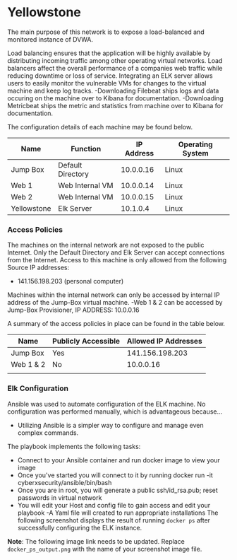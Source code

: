 # Yellowstone
The main purpose of this network is to expose a load-balanced and monitored instance of DVWA.

Load balancing ensures that the application will be highly available by distributing incoming traffic among other operating virtual networks.
Load balancers affect the overall performance of a companies web traffic while reducing downtime or loss of service.
Integrating an ELK server allows users to easily monitor the vulnerable VMs for changes to the virtual machine and keep log tracks.
-Downloading Filebeat ships logs and data occuring on the machine over to Kibana for documentation.
-Downloading Metricbeat ships the metric and statistics from machine over to Kibana for documentation.

The configuration details of each machine may be found below.


| Name        | Function          | IP Address | Operating System |
|-------------|-------------------|------------|------------------|
| Jump Box    | Default Directory | 10.0.0.16   | Linux           |
| Web 1       | Web Internal VM   | 10.0.0.14   | Linux           |
| Web 2       | Web Internal VM   | 10.0.0.15   | Linux           |
| Yellowstone | Elk Server        | 10.1.0.4    | Linux           |

### Access Policies

The machines on the internal network are not exposed to the public Internet. 
Only the Default Directory and Elk Server can accept connections from the Internet. Access to this machine is only allowed from the following Source IP addresses:
- 141.156.198.203 (personal computer)

Machines within the internal network can only be accessed by internal IP address of the Jump-Box virtual machine.
-Web 1 & 2 can be accessed by Jump-Box Provisioner, IP ADDRESS: 10.0.0.16

A summary of the access policies in place can be found in the table below.

| Name      | Publicly Accessible | Allowed IP Addresses |
|-----------|---------------------|----------------------|
| Jump Box  | Yes                 | 141.156.198.203      |
| Web 1 & 2 | No                  | 10.0.0.16            |
|           |                     |                      |

### Elk Configuration

Ansible was used to automate configuration of the ELK machine. No configuration was performed manually, which is advantageous because...
- Utilizing Ansible is a simpler way to configure and manage even complex commands.

The playbook implements the following tasks:
- Connect to your Ansible container and run docker image to view your image
- Once you've started you will connect to it by running docker run -it cyberxsecurity/ansible/bin/bash
- Once you are in root, you will generate a public ssh/id_rsa.pub; reset passwords in virtual network
- You will edit your Host and config file to gain access and edit your playbook
-A Yaml file will created to run appropriate installations
The following screenshot displays the result of running `docker ps` after successfully configuring the ELK instance.

**Note**: The following image link needs to be updated. Replace `docker_ps_output.png` with the name of your screenshot image file.  
